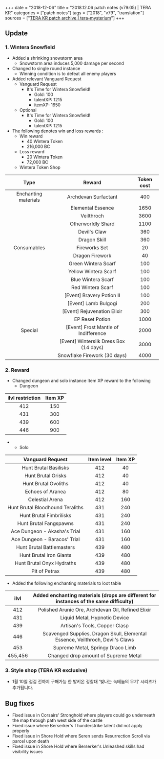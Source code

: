 +++
date = "2018-12-06"
title = "2018.12.06 patch notes (v79.05) | TERA KR"
categories = ["patch notes"]
tags = ["2018", "v79", "translation"]
sources = ["[TERA KR patch archive | tera-mysterium](/ko/patch/2018/v79-05)"]
+++

## Update

### **1.** Wintera Snowfield
- Added a shrinking snowstorm area
  - Snowstorm area induces 5,000 damage per second
- Changed to single round instance
  - Winning condition is to defeat all enemy players
- Added relevant Vanguard Request
  - Vanguard Request
    - It's Time for Wintera Snowfield!
      - Gold: 100
      - talentXP: 1215
      - itemXP: 1650
  - Optional
    - It's Time for Wintera Snowfield!
      - Gold: 100
      - talentXP: 1215
- The following denotes win and loss rewards :
  - Win reward
    - 40 Wintera Token
    - 216,000 BC
  - Loss reward
    - 20 Wintera Token
    - 72,000 BC
  - Wintera Token Shop

| Type | Reward | Token cost |
| :-: | :-: | :-: |
| Enchanting materials | Archdevan Surfactant | 400 |
|| Elemental Essence | 1650 |
|| Veilthroch | 3600 |
|| Otherworldly Shard | 1100 |
|| Devil's Claw | 360 |
|| Dragon Skill | 360 |
| Consumables | Fireworks Set | 20 |
|| Dragon Firework | 40 |
|| Green Wintera Scarf | 100 |
|| Yellow Wintera Scarf | 100 |
|| Blue Wintera Scarf | 100 |
|| Red Wintera Scarf | 100 |
|| [Event] Bravery Potion II | 100 |
|| [Event] Lamb Bulgogi | 200 |
|| [Event] Rejuvenation Elixir | 300 |
|| EP Reset Potion | 1000 |
| Special | [Event] Frost Mantle of Indifference | 2000 |
|| [Event] Wintersilk Dress Box (14 days) | 3000 |
|| Snowflake Firework (30 days) | 4000 |

### **2.** Reward
- Changed dungeon and solo instance Item XP reward to the following
  - Dungeon

| ilvl restriction | Item XP |
| :-: | :-: |
| 412 | 150 |
| 431 | 300 |
| 439 | 600 |
| 446 | 900 |

- 
  - Solo

| Vanguard Request | Item level | Item XP |
| :-: | :-: | :-: |
| Hunt Brutal Basilisks | 412 | 40 |
| Hunt Brutal Orisks | 412 | 40 |
| Hunt Brutal Ovoliths | 412 | 40 |
| Echoes of Aranea | 412 | 80 |
| Celestial Arena | 412 | 160 |
| Hunt Brutal Bloodhound Teraliths | 431 | 240 |
| Hunt Brutal Fimbrilisks | 431 | 240 |
| Hunt Brutal Fangspawns | 431 | 240 |
| Ace Dungeon - Akasha's Trial | 431 | 160 |
| Ace Dungeon - Baracos' Trial | 431 | 160 |
| Hunt Brutal Battlemasters | 439 | 480 |
| Hunt Brutal Iron Giants | 439 | 480 |
| Hunt Brutal Onyx Hydraths | 439 | 480 |
| Pit of Petrax | 439 | 480 |

- Added the following enchanting materials to loot table

| ilvl | Added enchanting materials (drops are different for instances of the same difficulty) |
| :-: | :-: |
| 412 | Polished Arunic Ore, Archdevan Oil, Refined Elixir |
| 431 | Liquid Metal, Hypnotic Device |
| 439 | Artisan's Tools, Copper Clasp |
| 446 | Scavenged Supplies, Dragon Skull, Elemental Essence, Veilthroch, Devil's Claws |
| 453 | Supreme Metal, Springy Draco Limb |
| 455,456 | Changed drop amount of Supreme Metal |

### **3.** Style shop (TERA KR exclusive)
- 1월 10일 점검 전까지 구매가능 한 발키온 정찰대 '빛나는 녹테늄의 무기' 시리즈가 추가됩니다.

## Bug fixes

- Fixed issue in Corsairs' Stronghold where players could go underneath the map through path west side of the castle
- Fixed issue where Berserker's Thunderstrike talent did not apply properly
- Fixed issue in Shore Hold where Seren sends Resurrection Scroll via parcel upon death
- Fixed issue in Shore Hold where Berserker's Unleashed skills had visibility issues
